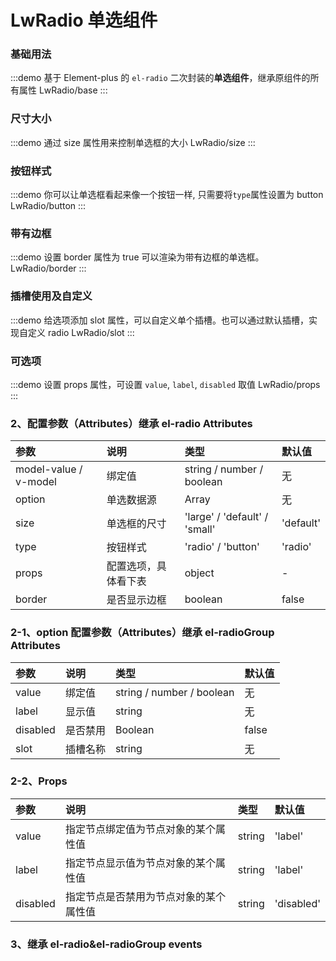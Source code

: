 # LwRadio 单选组件

### 基础用法

:::demo 基于 Element-plus 的 `el-radio` 二次封装的**单选组件**，继承原组件的所有属性
LwRadio/base
:::

### 尺寸大小

:::demo 通过 size 属性用来控制单选框的大小
LwRadio/size
:::

### 按钮样式

:::demo 你可以让单选框看起来像一个按钮一样, 只需要将`type`属性设置为 button
LwRadio/button
:::

### 带有边框

:::demo 设置 border 属性为 true 可以渲染为带有边框的单选框。
LwRadio/border
:::

### 插槽使用及自定义

:::demo 给选项添加 slot 属性，可以自定义单个插槽。也可以通过默认插槽，实现自定义 radio
LwRadio/slot
:::

### 可选项

:::demo 设置 props 属性，可设置 `value`, `label`, `disabled` 取值
LwRadio/props
:::

### 2、配置参数（Attributes）继承 el-radio Attributes

| 参数                  | 说明                 | 类型                          | 默认值    |
| :-------------------- | :------------------- | :---------------------------- | :-------- |
| model-value / v-model | 绑定值               | string / number / boolean     | 无        |
| option                | 单选数据源           | Array                         | 无        |
| size                  | 单选框的尺寸         | 'large' / 'default' / 'small' | 'default' |
| type                  | 按钮样式             | 'radio' / 'button'            | 'radio'   |
| props                 | 配置选项，具体看下表 | object                        | -         |
| border                | 是否显示边框         | boolean                       | false     |

### 2-1、option 配置参数（Attributes）继承 el-radioGroup Attributes

| 参数     | 说明     | 类型                      | 默认值 |
| :------- | :------- | :------------------------ | :----- |
| value    | 绑定值   | string / number / boolean | 无     |
| label    | 显示值   | string                    | 无     |
| disabled | 是否禁用 | Boolean                   | false  |
| slot     | 插槽名称 | string                    | 无     |

### 2-2、Props

| 参数     | 说明                                   | 类型   | 默认值     |
| :------- | :------------------------------------- | :----- | :--------- |
| value    | 指定节点绑定值为节点对象的某个属性值   | string | 'label'    |
| label    | 指定节点显示值为节点对象的某个属性值   | string | 'label'    |
| disabled | 指定节点是否禁用为节点对象的某个属性值 | string | 'disabled' |

### 3、继承 el-radio&el-radioGroup events

